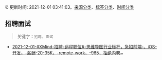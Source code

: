:alarm_clock: 更新时间: 2021-12-01 03:41:03。[来源分类](../README.md)、[标签分类](../TAGS.md)、[时间分类](../TIMELINE.md)

## 招聘面试


> 关键字：`招聘`、`面试`



- [2021-12-01-#XMind-招聘-远程职位#-思维导图行业标杆，急招前端-、iOS-开发，-薪酬-20-35K，-remote-work，-965，拒绝内卷~](https://www.v2ex.com/t/819208) 